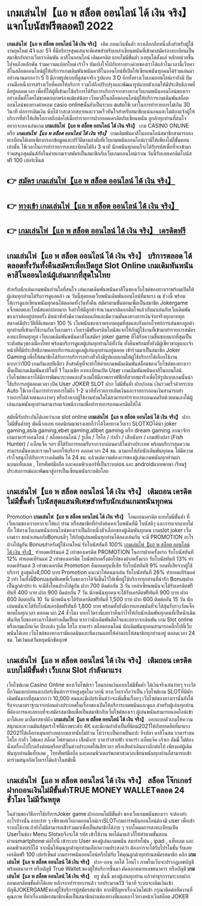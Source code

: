# เกมเล่นไพ่【แอ พ สล็อต ออนไลน์ ได้ เงิน จริง】  แจกโบนัสฟรีตลอดปี 2022

**เกมเล่นไพ่【แอ พ สล็อต ออนไลน์ ได้ เงิน จริง】** เติม ถอนเงินขั้นต่ำ  ทางเลือกอีกหนึ่งสิ่งสำหรับผู้ใช้งานยุคใหม่ 4จี และ 5จี ที่มีบริการสุดแสนจะพิเศษสำหรับเหล่าเซียนพนันที่เข้ามาสมัครลงทะเบียนเป็นสมาชิกกับทางเว็บเราเดิมพัน คาสิโนออนไลน์ เติมเครดิต แบบไม่มีขั้นต่ำ ลงทุนได้ตั้งแต่ หลักหน่วยขึ้นไปจนถึงหลักพัน ร่วมความแปลกใหม่ เร้าใจ บันเทิงใจไปกับทางทางค่ายของเราได้แล้วในเวลานี้เว็บคาสิโนสล็อตออนไลน์ผู้ให้บริการเกมเดิมพันพนันคาสิโนออนไลน์ที่เปิดให้เซียนพนันทุกคนได้ร่วมเล่นมาอย่างนานมากกว่า 5 ปี มีภาพรูปแบบที่ดูสมจจริง รูปแบบ 3 D
อีกทั้งทางเว็บเกมออนไลน์เรายังมี ทีมงานมือหนึ่งการสร้างเว็บที่คอยให้บริการ  รวมไปถึงปรับปรุงและพัฒนารูปแบบตัวเกมให้มีประสิทธิภาพที่ดีอยู่ตลอดเวลา เพื่อที่ให้ผู้ที่เข้ามาใช้บริการได้รับการบริการจากทางทางเว็บเกมพนันออนไลน์ของเราอย่างเต็มที่โดยไม่ขาดตกบกพร่องแม้แต่น้อย เว็บคาสิโนสล็อตออนไลน์ผู้ให้บริการเกมเดิมพันสล็อตออนไลน์ของทางค่ายเกม casio onlineนั้นยังเป็นระบบ autoใช้เวลาในการทำรายการไม่เกิน 30 วินาที ต่อการเติมเงิน นับได้ว่าสะดวกสบายและรวดเร็วทันใจสำหรับสมาชิกแน่นอนและไม่ต้องแจ้งผู้ให้บริการที่ทำให้เสียโอกาสอีกต่อไปเมื่อทำรายการฝากยอดเครดิตกับเซียนพนัน
ลูกค้าทุกท่านที่สนใจอยากจะลองเล่นเกม **เกมเล่นไพ่【แอ พ สล็อต ออนไลน์ ได้ เงิน จริง】** เกม CASINO ONLINE หรือ ***เกมเล่นไพ่【แอ พ สล็อต ออนไลน์ ได้ เงิน จริง】*** เกมเดิมพันคาสิโนออนไลน์สมาชิกสามารถลงทะเบียนได้เลยเพียงกรอกข้อมูลและปรัวัติตามลำดับที่เว็บเกมพนันออนไลน์เรามีให้เพียงไม่กี่ขั้นตอนเท่านั้น ใช้เวลาในการทำรายการลงทะเบียนไม่ถึง 3 นาที นักพนันทุกคนก็จะได้รับรหัสเพื่อที่จะเข้ามาร่วมสนุกสุดมันส์กับในค่ายเกมเราสมัครเป็นสมาชิกกับเว็บเกมออนไลน์เราณ วันนี้รับเลยเครดิตโบนัสฟรี 100 เปอร์เซ็นต์ 

## 👉 [สมัคร เกมเล่นไพ่【แอ พ สล็อต ออนไลน์ ได้ เงิน จริง】](https://archa888.com/)
## 👉 [ทางเข้า เกมเล่นไพ่【แอ พ สล็อต ออนไลน์ ได้ เงิน จริง】](https://archa888.com/)
## 👉 [เกมเล่นไพ่【แอ พ สล็อต ออนไลน์ ได้ เงิน จริง】 เครดิตฟรี](https://archa888.com/)

## เกมเล่นไพ่【แอ พ สล็อต ออนไลน์ ได้ เงิน จริง】 บริการตลอด ได้ตลอดทั้งวันทั้งคืนสมัครเพื่อเปิดยูส Slot Online เกมเดิมพันพนันคาสิโนออนไลน์ผู้เล่นมากที่สุดในไทย

สำหรับนักเล่นเกมพนันท่านใดที่สนใจ เล่นเกมเดิมพันพนันคาสิโนของเว็บไซต์ของทางเราพร้อมเปิดให้ผู้เล่นทุกท่านได้รับการดูแลแล้ว ณ วันนี้สุดยอดเว็บพนันเดิมพันออนไลน์ที่มาแรง ณ ช่วงนี้ พร้อมให้การดูแลเซียนพนันทุกคนได้ตลอดทั้งวันทั้งคืน สมัครตามขั้นตอนเพื่อเป็นสมาชิก Jokergame แจ็กพอตและโบนัสแตกบ่อยมาก จึงทำให้มีลูกค้าจำนวนมากติดอกติดใจแล้วกับมาเล่นกับเว็บเดิมพันของเราต่ออยู่บ่อยครั้ง มิหนำซ้ำยังมีความปลอดภัยและมีความมั่นคงทางการเงินจ่ายจริงทุกบาททุกสตางค์มีประวัติที่ดีเสมอมา 100 % เว็บพนันของเราครอบคลุมที่สุดและยังตอบโจทย์การเล่นของลูกค้าทุกท่านที่เข้ามาใช้งานกับเว็บเกมเรา
เว็บเรามีฟรีเครดิตโบนัสแจกให้กับผู้ใช้งานที่เข้ามาทำรายการสมัครลงทะเบียนทุกยูส เว็บเกมเดิมพันพนันคาสิโนสมัคร joker game ที่ได้รับความชื่นชอบมากที่สุดเป็นระดับต้นๆของเมืองไทย พร้อมบริการดูแลผู้เล่นทุกท่านได้ทั้งวัน ทั้งคืนพร้อมทั้งยังมีผู้เชี่ยวชาญและเจ้าหน้าที่ที่มีประสิทธิภาพคอยบริการและดูแลผู้เล่นทุกท่านอยู่ตลอด เข้าร่วมมาเป็นสมาชิก Joker Gaming เพื่อให้สมาชิกได้รับการบริการอย่างทั่วถึงมีรูปแบบเกมให้ผู้ใช้บริการได้เลือกใช้งานมากกว่า100 เกมกันเลยทีเดียว
สิ่งสำคัญที่จะทำให้ค่ายเกมพนันเดิมพันสล็อตของเว็บไซต์ของทางเรานั้นเป็นเกมเดิมพันคาสิโนที่ 1 ในเอเชีย ลงทะเบียนเปิด User  เกมเดิมพันพนันคาสิโนออนไลน์เว็บไซต์ของเราได้มีการพัฒนาระบบและตัวเกมให้มีภาพกราฟฟิกที่สวยสมจริงเพื่อให้รูปแบบเกมนั้นน่าใช้บริการอยู่ตลอดเวลา เปิด User JOKER SLOT ฝาก ไม่มีขั้นต่ำ ฝาก/ถอน เงินรวดเร็วด้วยระบบ Auto ใช้เวลาในการทำรายการไม่ถึง 1-2 นาทีทั้งรายการเติมเงินและรายการถอนเงินสามารถทำรายการได้ด้วยตนเองง่ายๆ หรือถ้าหากผู้ใช้งานท่านใดไม่สามารถทำรายการถอนเคดริตด้วยตนเองได้ผู้เล่นเกมพนันทุกท่านสามารถแจ้งพนักงานเพื่อทำรายการถอนเครดิตให้ได้

สมัยนี้รับประกันได้เลยว่าเกม slot online **เกมเล่นไพ่【แอ พ สล็อต ออนไลน์ ได้ เงิน จริง】** ฝาก ไม่มีขั้นต่ำทรู มันนี่วอเลท ยอดนิยมมาแรงเลยก็ว่าได้โดยทางเว็บเรา SLOTXOได้นำ  joker gaming,asia gaming,ebet gaming,allbet gaming หรือ dream gaming อาณาจักรเกมบาคาร่าออนไลน์ / สล็อตออนไลน์ / รูเล็ต / ไฮโล / กำถั่ว / เสือมังกร / เกมส์ยิงปลา (Fish Hunter) / แบ็กแจ็ค ฯลฯ ที่ได้รับการยอมรับจากจากบ่อนคาสิโนต่างประเทศ พร้อมบริการสุดความสามารถมั่นคงและรวดเร็วคอยให้บริการ ตลอดเวลา 24 ชม. มามอบให้กับนักเดิมพันทุกคน ได้มีความเร้าใจสนุกไปกับการวางเดิมพัน ได้ 24 ชม. แล้วแต่ความต้องการของผู้เล่นเกมพนันทุกท่านผ่านบนแท็บเลต , โทรศัพท์มือถือ และคอมพิวเตอร์ที่เป็นระบบios และ androidแบบพกพา เรียนรู้ประสบการณ์และพัฒนาสู่การเป็นเซียนพนันระบดับโลก

## เกมเล่นไพ่【แอ พ สล็อต ออนไลน์ ได้ เงิน จริง】 เติมถอน เครดิตไม่มีขั้นต่ำ โบนัสสุดแสนพิเศษสำหรับนักเล่นเกมพนันทุกคน

 Promotion  **เกมเล่นไพ่【แอ พ สล็อต ออนไลน์ ได้ เงิน จริง】** โอนถอนเครดิต แบบไม่มีขั้นต่ำ ที่เว็บเกมของเราอยากจะให้แก่  ท่าน หรือสมาชิกที่กำลังค้นหาเว็บพนันที่มี โบนัสดีๆ และการแจกแบบไม่กั๊ก ให้ทางเว็บเกมพนันออนไลน์ของเราเป็นอีกหนึ่งตัวเลือกของผู้เดิมพันทุกคน เกมslot joker เว็บเกมเรา ขอนำเสนอกับBonusดีๆ ให้กับผู้เล่นพนันทุกท่านได้ลองเล่นกัน จะมี PROMOTION อะไรบ้างไปดูกัน
Bonusสำหรับผู้ใช้งานใหม่ รับโบนัสทันที 100% [เกมเล่นไพ่【แอ พ สล็อต ออนไลน์ ได้ เงิน จริง】](https://archa888.com/) ทำยอดเทิร์นแค่ 2 เท่าของเครดิต
 PROMOTION ในการฝากครั้งแรก รับโบนัสทันที 12% ทำยอดเทิร์นแค่ 2 เท่าของเครดิต
โบนัสฝากครั้งต่อไปของฝากครั้งแรก รับโบนัสทันที 13% ทำยอดเทิร์นแค่ 3 เท่าของเครดิต
 Promotion คืนยอดทุนที่เสีย รับโบนัสทันที 9% ยอดที่เสียจากผู้ใช้บริการ สูงสุดถึง4,000 บาท
 Promotion แนะนำให้คนมาเล่น รับโบนัสทันที 26% ทำยอดเทิร์นแค่ 2 เท่า
ในทั้งนี้Bonusสุดพิเศษที่เว็บของเราได้จัดขึ้นไว้ให้เพื่อผู้ใช้บริการทุกท่านที่น่ารัก Bonusฝากเป็นลูกค้าประจำ จะมีสิ่งไหนบ้างไปดูกัน
ฝาก 700 ติดต่อกัน 3 วัน เหล่าเซียนพนันจะได้รับเครดิตฟรีทันที 400 บาท
ฝาก 900 ติดต่อกัน 7 วัน นักพนันทุกคนจะได้รับเครดิตฟรีทันที 900 บาท
ฝาก 600 ติดต่อกัน 10 วัน นักพนันจะได้รับเครดิตฟรีทันที 1,500 บาท
ฝาก 600 ติดต่อกัน 15 วัน นักเล่นพนันจะได้รับโบนัสเครดิตฟรีทันที 1,800 บาท
พร้อมทั้งยังมีการแทงพนันที่จะได้ลุ้นรับรางวัลแจ็กพอตในทุกเวลา ตลอดเวลา 24 ชั่วโมง บอกไว้ตรงนี้เลยว่าคืนกำไรให้กับนักเดิมพันทุกคนที่เป็นนักเดิมพันกับเว็บของทางเราได้อย่างเต็มเปี่ยม หากว่านักเดิมพันติดใจและอยากจะเดิมพัน เกม Slot online หรือเกมแบ็กแจ๊ค ป๊อกเด้ง รูเล็ต ไฮโล บาคาร่า สล็อตออนไลน์ นักเดิมพันทุกคนสามารถคลิ๊กไปที่เว็บพนันได้เลย เว็บไซต์ของทางเรามีแอดมินและทีมงานคอยให้คำตอบให้สมาชิกทุกท่านอยู่ ตลอดเวลา 24 ชม. ไม่เว้นแต่วันหยุดนักขัตฤกษ์

## เกมเล่นไพ่【แอ พ สล็อต ออนไลน์ ได้ เงิน จริง】 เติมถอน เครดิตแบบไม่มีขั้นต่ำ  เว็บเกม Slot กำลังมาแรง

เว็บไซต์เกม  Casino Online ของเว็บไซต์เรา โอนถอนเงินแบบไม่มีขั้นต่ำ ได้เงินจริงเล่นง่ายๆ รางวัลบิ๊กวินแตกบ่อยและเปอร์เซ็นต์การจ่ายสูงสุดในเวลานี ทางเว็บเราถือว่าเป็น เว็บไซต์เกม SLOTที่มีนักเดิมพันมากที่สุดมากกว่า 10,000 คนและมีเปอร์เซ็นต์ว่าจะเพิ่มขึ้นเรื่อยๆ เว็บไซต์ของทางเรานั้นยังได้รับจากมาตราฐานจากบ่อนต่างประเทศในเรื่องของเปิดให้บริการเกมพนันและดูแล สำหรับผู้เล่นทุกท่านที่ต้องการและอยากที่จะสมัครสมาชิกเพื่อเป็นสมาชิกกับเว็บไซต์ของเรา ผู้เล่นพนันสามารถแอดไลน์เข้ามาได้เลย
	มาลิ้มรสชาติถึง **เกมเล่นไพ่【แอ พ สล็อต ออนไลน์ ได้ เงิน จริง】** ออกแบบตัวเกมให้ความสนุกและความมันส์สุดเร้าใจที่มีภาพระดับ 4K และมีเกมกำลังเป็นที่นิยม2021ให้กับยอดฮิตที่มาแรงปี2021ได้เลือกหมุนอย่างหลากหลายนับไม่ถ้วน  ไม่ว่าจะเป็นเกมปั่นแปะ ยิงปลา คาสิโนสด บาคาร่าสด ไฮโล กำถั่ว ไพ่แคง สล็อต ไพ่สามกอง เสือมังกร บาคาร่าสายฟ้า บาคาร่า แบ็คแจ๊ค เก้าเก ดัมมี่ ไม่ต้องนั่งเครื่องไปไกลถึงบ่อนหรือคาสิโนต่างประเทศให้เสียเวลา หรือเสียค่าเดินทางอีกต่อไป เพียงแค่ผู้เดิมพันทุกท่านมีแท็บเลต , โทรศัพท์มือถือ และคอมพิวเตอร์พกพาสะดวกเซียนพนันทุกท่านก็สามารถเข้ามาร่วมสนุกกัลเว็บเราได้แล้วในสมัยนี้

## เกมเล่นไพ่【แอ พ สล็อต ออนไลน์ ได้ เงิน จริง】 สล็อต โจ๊กเกอร์ฝากถอนเงินไม่มีขั้นต่ำTRUE MONEY WALLETตลอด 24 ชั่วโมง ไม่มีวันหยุด

ในส่วนของวิธีการใช้บริการJoker game ฝากถอนไม่มีขั้นต่ำ ของเว็บเกมพนันของเรา จะต้องทำอะไรบ้างนั้น แบบง่าย ๆ เพียงแค่เว็บเกมออนไลน์เราSLOTเกมการพนันออนไลน์ต้องมี user เพื่อเข้าระบบใช้งาน ถ้ายังไม่มีสามารถเข้าร่วมมาเพื่อเป็นสมาชิกได้ง่าย ๆ จากโหมดการลงทะเบียนเปิด Userในช่อง Menu Slotxoจึงจะได้ รหัส เข้าใช้งาน พอได้มาแล้วก็ให้ทำตามขั้นตอนผ่านsmartphone ต่อไปนี้
เข้าระบบ User  ของผู้เล่นเกมพนัน สมาร์ทโฟน , ipad , แท็บเลต และคอมพิวเตอร์ก็ได้
จากนั้นให้คุณลูกค้าทุกท่านเลือกความประสงค์ว่า ต้องการจะได้รับโปรโมชั่น รับเลยเครดิตฟรี 100 เปอร์เซ็นต์ เกมการพนันออนไลน์หรือไม่รับ
ให้คุณลูกค้าทุกท่านสมัครสมาชิก คลิก **เกมเล่นไพ่【แอ พ สล็อต ออนไลน์ ได้ เงิน จริง】** ฝาก-ถอน ออโต้ โอนไว ภาพในเว็บจะปรากฏเลขบัญชีพร้อมธนาคาร หรือบัญชี True Wallet ของผู้ให้บริการขึ้นมา
คัดลอกหมายเลขธนาคาร หรือบัญชี **เกมเล่นไพ่【แอ พ สล็อต ออนไลน์ ได้ เงิน จริง】** ทรู มันนี่ ของผู้เล่นทุกท่าน แล้วทำธุรกรรมระบบฝากถอนเครดิตขขั้นต่ำได้เลย
หลังจากทำรายการแล้ว รอประมาณ13 วินาที ระบบจะเติมเงินเข้าบัญชีJOKERGAMEของผู้ใช้บริการผู้สมัครสมาชิก
หากมีปัญหาเรื่องเงินไม่เข้า กรุณาติดต่อทีมงานที่คุณภาพ ที่ทำเรื่องสมัครสมาชิกเพื่อเป็นสมาชิกผ่านช่องทางที่แนบเอาไว้ทางหน้าเว็บสล็อต JOKER


